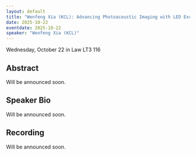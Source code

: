 ```yaml
---
layout: default
title: "Wenfeng Xia (KCL): Advancing Photoacoustic Imaging with LED Excitation"
date: 2025-10-22
eventdate: 2025-10-22
speaker: "Wenfeng Xia (KCL)"
---
```


Wednesday, October 22 
in Law LT3 116

## Abstract
Will be announced soon.

## Speaker Bio
Will be announced soon.

## Recording
Will be announced soon.
